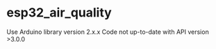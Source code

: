 # esp32_air_quality

Use Arduino library version 2.x.x
Code not up-to-date with API version >3.0.0 
